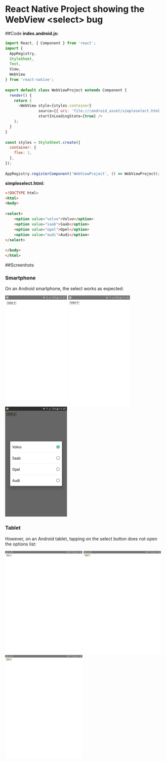 # React Native Project showing the WebView <select\> bug

##Code
__index.android.js:__
```javascript
import React, { Component } from 'react';
import {
  AppRegistry,
  StyleSheet,
  Text,
  View,
  WebView
} from 'react-native';

export default class WebViewProject extends Component {
  render() {
    return (
      <WebView style={styles.container}
               source={{ uri: 'file:///android_asset/simpleselect.html'}}
               startInLoadingState={true} />
    );
  }
}

const styles = StyleSheet.create({
  container: {
    flex: 1,
  },
});

AppRegistry.registerComponent('WebViewProject', () => WebViewProject);
```

__simpleselect.html:__
```html
<!DOCTYPE html>
<html>
<body>

<select>
    <option value="volvo">Volvo</option>
    <option value="saab">Saab</option>
    <option value="opel">Opel</option>
    <option value="audi">Audi</option>
</select>

</body>
</html>
```

##Screenhots
### Smartphone
On an Android smartphone, the select works as expected:

<img src="/screenshots/react-native-webview-select-smartphone-1.png?raw=true" alt="Initial" width="200">
<img src="/screenshots/react-native-webview-select-smartphone-2.png?raw=true" alt="Tap on select button" width="200">
<img src="/screenshots/react-native-webview-select-smartphone-3.png?raw=true" alt="List of options opens" width="200">

### Tablet
However, on an Android tablet, tapping on the select button does not open the options list:

<img src="/screenshots/react-native-webview-select-tablet-1.png?raw=true" alt="Initial" width="250">
<img src="/screenshots/react-native-webview-select-tablet-2.png?raw=true" alt="Tap on select button" width="250">
<img src="/screenshots/react-native-webview-select-tablet-3.png?raw=true" alt="Nothing happens" width="250">
